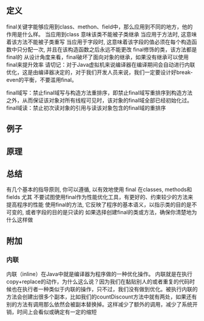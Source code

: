 ## 定义
final关键字能够应用到class、methon、field中，那么应用到不同的地方，他的作用是什么样。
当应用到class 意味该类不能被子类继承
当应用于方法时, 这意味着该方法不能被子类重写
当应用于字段时, 这意味着该字段的值必须在每个构造函数中只分配一次, 并且在该构造函数之后永远不能更改
final修饰的类，该方法都是final的
从设计角度来看，final破坏了面向对象的继承，如果没有继承可以使用final来提升效率
请切记：对于Java虚拟机来说编译器在编译期间会自动进行内联优化，这是由编译器决定的，对于我们开发人员来说，我们一定要设计好break-even的平衡，不要滥用final。

final域写：禁止final域写与构造方法重排序，即禁止final域写重排序到构造方法之外，从而保证该对象对所有线程可见时，该对象的final域全部已经初始化过。
final域读：禁止初次读对象的引用与读该对象包含的final域的重排序
## 例子
## 原理


## 总结
有几个基本的指导原则, 你可以遵循, 以有效地使用 final 在classes, methods和fields
尤其 不要试图使用final作为性能优化工具，有更好的、约束较少的方法来提高程序的性能
使用final的方法, 它反映了程序的基本语义，以指示类的目的是不可变的, 或者字段的目的是只读的
如果选择创建final的类或方法，确保你清楚地为什么这样做
## 附加
### 内联
内联（inline）在Java中就是编译器为程序做的一种优化操作。
内联就是在执行copy+replace的动作，为什么这么说？因为我们在黏贴别人的或者重复的代码时候也在执行者一种类似于内联的操作，只不过，我们没有做到优化。被执行内联的方法会创建出很多个副本，比如我们的countDiscount方法中就有两处，如果还有别的方法有调用那么依然会被副本替换掉。这样减少了额外的调用，减少了系统开销，时间上会看似或确定有一定的缩短

